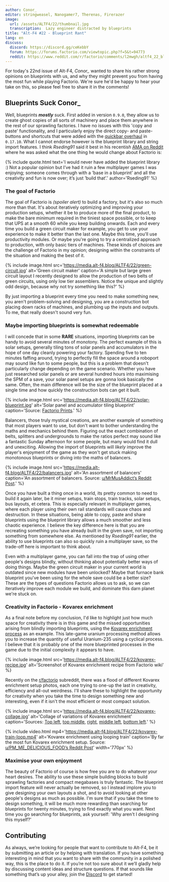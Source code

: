 ```yaml
---
author: Conor_
editor: stringweasel, Nanogamer7, Therenas, Firerazer
image: 
  url: /assets/ALTF4/22/thumbnail.jpg
  transcription:  Lazy engineer distracted by blueprints
title: "Alt-F4 #22 - Blueprint Rant"
lang: en
discuss:
  discord: https://discord.gg/ceKebbY
  forum: https://forums.factorio.com/viewtopic.php?f=5&t=94773
  reddit: https://www.reddit.com/r/factorio/comments/l2mwgh/altf4_22_blueprint_rant/
---
```


For today's 22nd issue of Alt-F4, *Conor_* wanted to share his rather strong opinions on blueprints with us, and why they might prevent you from having the most fun while playing Factorio. We're sure he'd be happy to hear your take on this, so please feel free to share it in the comments!

## Blueprints Suck <author>Conor_</author>

Well, blueprints ***mostly*** suck. First added in version `0.9.0`, they allow us to create ghost copies of all sorts of machinery and place them anywhere in the rest of our sprawling factories. I have no issues with this 'copy and paste' functionality, and I particularly enjoy the direct copy- and paste-buttons and shortcuts that were added with the [quickbar overhaul](https://www.factorio.com/blog/post/fff-278) in `0.17.10`. What I cannot endorse however is the blueprint library and string import features. I think *Rseding91* said it best in his recent*ish* [AMA on Reddit](https://www.reddit.com/r/factorio/comments/in5d3i/developer_technicaloriented_ama/g45d2t3/?context=1) where he was asked what the one thing he would change about Factorio is:

{% include quote.html text='I would never have added the blueprint library :) Not a popular opinion but I’ve had it ruin a few multiplayer games I was enjoying; someone comes through with a ’base in a blueprint’ and all the creativity and fun is now over; it’s just ’build that’.' author='Rseding91' %}

### The goal of Factorio

The goal of Factorio is *(spoiler alert)* to build a factory, but it's also so much more than that. It's about iteratively optimizing and improving your production setups, whether it be to produce more of the final product, to make the bare minimum required in the tiniest space possible, or to keep that UPS at a smooth 60 while you keep building onwards. Each and every time you build a green circuit maker for example, you get to use your experience to make it better than the last one. Maybe this time, you'll use productivity modules. Or maybe you're going to try a centralized approach to production, with only basic tiers of machines. These kinds of choices are the challenge of Factorio in my opinion; designing within the constraints of the situation and making the best of it.

{% include image.html src='https://media.alt-f4.blog/ALTF4/22/green-circuit.jpg' alt='Green circuit maker' caption='A simple but large green circuit layout I recently designed to allow the production of two belts of green circuits, using only low tier assemblers. Notice the unique and slightly odd design, because why not try something like this?' %}

By just importing a blueprint every time you need to make something new, you aren't problem-solving and designing, you are a construction bot placing down racks of machines, and plumbing up the inputs and outputs. To me, that really doesn't sound very fun.

### Maybe importing blueprints is somewhat redeemable

I will concede that in some **RARE** situations, importing blueprints can be handy to avoid several minutes of monotony. The perfect example of this is solar setups, generally tiling tons of solar panels and accumulators in the hope of one day cleanly powering your factory. Spending five to ten minutes faffing around, trying to perfectly fill the space around a roboport may sound like fun to some people, but this is a problem that doesn't particularly change depending on the game scenario. Whether you have just researched solar panels or are several hundred hours into maximising the SPM of a save, your solar panel setups are gonna look basically the same. Often, the main difference will be the size of the blueprint placed at a single time and how quickly the construction bots can get it built.

{% include image.html src='https://media.alt-f4.blog/ALTF4/22/solar-blueprint.jpg' alt='Solar panel and accumulator tiling blueprint' caption='Source: <a href="https://factorioprints.com/view/-KYeNAYQVgk2DcbuORde">Factorio Prints</a>.' %}

Balancers, those truly mystical creations, are another example of something that most players want to use, but don't want to bother understanding the maths and mechanics behind them. Figuring out the exact combination of belts, splitters and undergrounds to make the ratios perfect may sound like a fantastic Sunday afternoon for some people, but many would find it dull and unexciting. Allowing the import of blueprints will *likely* improve the player's enjoyment of the game as they won't get stuck making monotonous blueprints or diving into the maths of balancers.

{% include image.html src='https://media.alt-f4.blog/ALTF4/22/balancers.jpg' alt='An assortment of balancers' caption='An assortment of balancers. Source: <a href="https://www.reddit.com/r/factorio/comments/bf600q/my_take_on_balancers_designed_to_help_understand/">u/MrMusAddict’s Reddit Post</a>.' %}

Once you have built a thing once in a world, its pretty common to need to build it again later, be it miner setups, train stops, train tracks, solar setups, bus layouts, et cetera. This is especially relevant in multiplayer games, where each player using their own rail standards will cause chaos and destruction. In these situations, being able to copy, paste and share blueprints using the blueprint library allows a much smoother and less chaotic experience. I believe the key difference here is that you are recreating something you have already built in the given save, not importing something from somewhere else. As mentioned by *Rseding91* earlier, the ability to use blueprints can also so quickly ruin a multiplayer save, so the trade-off here is important to think about.

Even with a multiplayer game, you can fall into the trap of using other people's designs blindly, without thinking about potentially better ways of doing things. Maybe the green circuit maker in your current world is outdated since new modules have been unlocked? Maybe that furnace bank blueprint you've been using for the whole save could be a better size? These are the types of questions Factorio allows us to ask, so we can iteratively improve each module we build, and dominate this darn planet we're stuck on.

### Creativity in Factorio - Kovarex enrichment

As a final note before my conclusion, I'd like to highlight just how much space for creativity there is in this game and the missed opportunities arising from blindly importing blueprints, using the [Kovarex enrichment process](https://wiki.factorio.com/Kovarex_enrichment_process) as an example. This late-game uranium processing method allows you to increase the quantity of useful Uranium-235 using a cyclical process. I believe that it is probably one of the more blueprinted processes in the game due to the initial complexity it appears to have.

{% include image.html src='https://media.alt-f4.blog/ALTF4/22/kovarex-recipe.jpg' alt='Screenshot of Kovarex enrichment recipe from Factorio wiki' %}

Recently on the [r/factorio](https://www.reddit.com/r/factorio/) subreddit, there was a flood of different Kovarex enrichment setup photos, each one trying to one-up the last in creativity, efficiency and all-out weirdness. I'll share these to highlight the opportunity for creativity when you take the time to design something new and interesting, even if it isn't the most efficient or most compact solution.

{% include image.html src='https://media.alt-f4.blog/ALTF4/22/kovarex-collage.jpg' alt='Collage of variations of Kovarex enrichment' caption='Sources: <a href="https://www.reddit.com/r/factorio/comments/it53gn/so_i_built_a_kovarex_enrichment_process_setup/">Top left</a>, <a href="https://www.reddit.com/r/factorio/comments/ju509t/my_noobish_try_at_kovarex_enrichment/">top middle</a>, <a href="https://www.reddit.com/r/factorio/comments/jkmkyc/my_overkill_beaconed_buffered_uranium_processing/">right</a>, <a href="https://www.reddit.com/r/factorio/comments/hrumlj/beaconed_kovarex_processing_with_no_circuits/">middle left</a>, <a href="https://www.reddit.com/r/factorio/comments/hgb8zn/the_1_million_monkeys_method_of_kovarex_enrichment/">bottom left</a>.' %}

{% include video.html mp4='https://media.alt-f4.blog/ALTF4/22/kovarex-train-loop.mp4' alt='Kovarex enrichment using looping train' caption='By far the most fun Kovarex enrichment setup. Source: <a href="https://www.reddit.com/r/factorio/comments/jj4nsl/my_take_on_kovarex_circle_nuketrain_violently/">u/PM_ME_DELICIOUS_FOOD’s Reddit Post</a>' width='770px' %}

### Maximise your own enjoyment

The beauty of Factorio of course is how free you are to do whatever your heart desires. The ability to use these simple building blocks to build sprawling factories and compact megabases is truly fantastic. The blueprint import feature will never actually be removed, so I instead implore you to give designing your own layouts a shot, and to avoid looking at other people's designs as much as possible. I'm sure that if you take the time to design something, it will be much more rewarding than searching for blueprints for twenty minutes, trying to find exactly what you want. Next time you go searching for blueprints, ask yourself: 'Why aren't I designing this myself?'

## Contributing

As always, we’re looking for people that want to contribute to Alt-F4, be it by submitting an article or by helping with translation. If you have something interesting in mind that you want to share with the community in a polished way, this is the place to do it. If you’re not too sure about it we’ll gladly help by discussing content ideas and structure questions. If that sounds like something that’s up your alley, join the [Discord](https://discord.gg/nxnCFkb) to get started!
